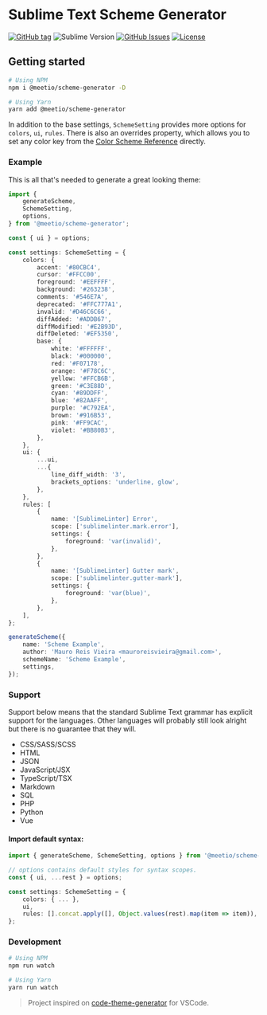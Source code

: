# Sublime Text Scheme Generator

[![GitHub tag](https://img.shields.io/github/release/meetio-theme/scheme-generator.svg?style=for-the-badge)](https://github.com/meetio-theme/scheme-generator/releases)
![Sublime Version](https://img.shields.io/badge/built_for_sublimetext-3179-e79330?style=for-the-badge&logo=sublime-text)
[![GitHub Issues](https://img.shields.io/github/issues/meetio-theme/scheme-generator.svg?style=for-the-badge)](https://github.com/meetio-theme/scheme-generator/issues)
[![License](https://img.shields.io/badge/license-MIT-blue.svg?style=for-the-badge)](https://github.com/meetio-theme/scheme-generator/blob/master/LICENSE)

## Getting started

```bash
# Using NPM
npm i @meetio/scheme-generator -D

# Using Yarn
yarn add @meetio/scheme-generator
```

In addition to the base settings, `SchemeSetting` provides more options for `colors`, `ui`, `rules`.
There is also an overrides property, which allows you to set any color key from the [Color Scheme Reference](https://www.sublimetext.com/docs/3/color_schemes.html) directly.

### Example

This is all that's needed to generate a great looking theme:

```ts
import {
    generateScheme,
    SchemeSetting,
    options,
} from '@meetio/scheme-generator';

const { ui } = options;

const settings: SchemeSetting = {
    colors: {
        accent: '#80CBC4',
        cursor: '#FFCC00',
        foreground: '#EEFFFF',
        background: '#263238',
        comments: '#546E7A',
        deprecated: '#FFC777A1',
        invalid: '#D46C6C66',
        diffAdded: '#ADDB67',
        diffModified: '#E2B93D',
        diffDeleted: '#EF5350',
        base: {
            white: '#FFFFFF',
            black: '#000000',
            red: '#F07178',
            orange: '#F78C6C',
            yellow: '#FFCB6B',
            green: '#C3E88D',
            cyan: '#89DDFF',
            blue: '#82AAFF',
            purple: '#C792EA',
            brown: '#916B53',
            pink: '#FF9CAC',
            violet: '#BB80B3',
        },
    },
    ui: {
        ...ui,
        ...{
            line_diff_width: '3',
            brackets_options: 'underline, glow',
        },
    },
    rules: [
        {
            name: '[SublimeLinter] Error',
            scope: ['sublimelinter.mark.error'],
            settings: {
                foreground: 'var(invalid)',
            },
        },
        {
            name: '[SublimeLinter] Gutter mark',
            scope: ['sublimelinter.gutter-mark'],
            settings: {
                foreground: 'var(blue)',
            },
        },
    ],
};

generateScheme({
    name: 'Scheme Example',
    author: 'Mauro Reis Vieira <mauroreisvieira@gmail.com>',
    schemeName: 'Scheme Example',
    settings,
});
```

### Support

Support below means that the standard Sublime Text grammar has explicit support for the languages.
Other languages will probably still look alright but there is no guarantee that they will.

-   CSS/SASS/SCSS
-   HTML
-   JSON
-   JavaScript/JSX
-   TypeScript/TSX
-   Markdown
-   SQL
-   PHP
-   Python
-   Vue

#### Import default syntax:

```ts
import { generateScheme, SchemeSetting, options } from '@meetio/scheme-generator';

// options contains default styles for syntax scopes.
const { ui, ...rest } = options;

const settings: SchemeSetting = {
    colors: { ... },
    ui,
    rules: [].concat.apply([], Object.values(rest).map(item => item)),
};
```


### Development

```bash
# Using NPM
npm run watch

# Using Yarn
yarn run watch
```

> Project inspired on [code-theme-generator](https://github.com/moxer-theme/code-theme-generator) for VSCode.
